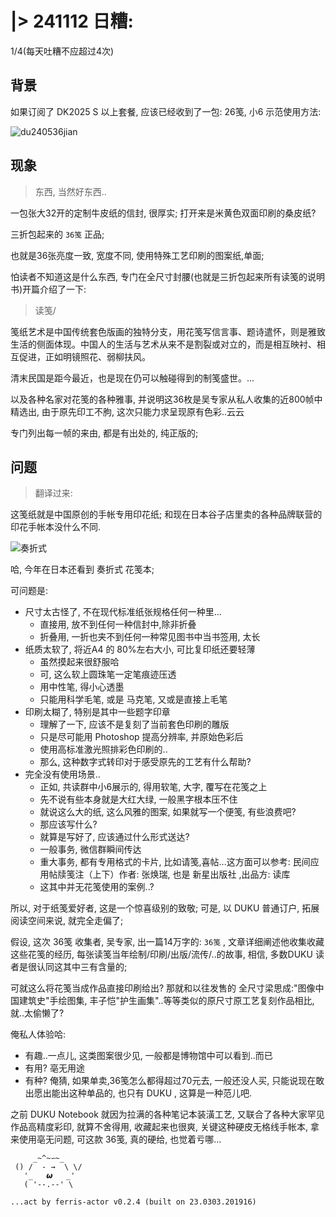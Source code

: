 # |> 241112 日糟:
1/4(每天吐糟不应超过4次)

## 背景

如果订阅了 DK2025 S 以上套餐, 应该已经收到了一包:
26笺, 小6 示范使用方法:

![du240536jian](http://ipic.101.so/du240536jian.webp)


## 现象
> 东西, 当然好东西..

一包张大32开的定制牛皮纸的信封, 很厚实;
打开来是米黄色双面印刷的桑皮纸?

三折包起来的 `36笺` 正品;

也就是36张亮度一致, 宽度不同, 使用特殊工艺印刷的图案纸,单面;

怕读者不知道这是什么东西,
专门在全尺寸封腰(也就是三折包起来所有读笺的说明书)开篇介绍了一下:

> 读笺/

笺纸艺术是中国传统套色版画的独特分支，用花笺写信言事、题诗遣怀，则是雅致生活的侧面体现。中国人的生活与艺术从来不是割裂或对立的，而是相互映衬、相互促进，正如明镜照花、弱柳扶风。

清末民国是距今最近，也是现在仍可以触碰得到的制笺盛世。...

以及各种名家对花笺的各种雅事, 并说明这36枚是吴专家从私人收集的近800帧中精选出, 由于原先印工不胊, 这次只能力求呈现原有色彩..云云

专门列出每一帧的来由, 都是有出处的, 纯正版的;


## 问题
> 翻译过来:

这笺纸就是中国原创的手帐专用印花纸;
和现在日本谷子店里卖的各种品牌联营的印花手帐本没什么不同.

![奏折式](http://ipic.101.so/240806jp-bookshop-jian.webp)

哈, 今年在日本还看到 奏折式 花笺本;

可问题是:

- 尺寸太古怪了, 不在现代标准纸张规格任何一种里...
    - 直接用, 放不到任何一种信封中,除非折叠
    - 折叠用, 一折也夹不到任何一种常见图书中当书签用, 太长
- 纸质太软了, 将近A4 的 80%左右大小, 可比复印纸还要轻薄
    - 虽然摸起来很舒服哈
    - 可, 这么软上圆珠笔一定笔痕迹压透
    - 用中性笔, 得小心透墨
    - 只能用科学毛笔, 或是 马克笔, 又或是直接上毛笔
- 印刷太糊了, 特别是其中一些题字印章
    - 理解了一下, 应该不是复刻了当前套色印刷的雕版
    - 只是尽可能用 Photoshop 提高分辨率, 并原始色彩后
    - 使用高标准激光照排彩色印刷的..
    - 那么, 这种数字式转印对于感受原先的工艺有什么帮助?
- 完全没有使用场景..
    - 正如, 共读群中小6展示的, 得用软笔, 大字, 覆写在花笺之上
    - 先不说有些本身就是大红大绿, 一般黑字根本压不住
    - 就说这么大的纸, 这么风雅的图案, 如果就写一个便笺, 有些浪费吧?
    - 那应该写什么?
    - 就算是写好了, 应该通过什么形式送达?
    - 一般事务, 微信群瞬间传达
    - 重大事务, 都有专用格式的卡片, 比如请笺,喜帖...这方面可以参考: 民间应用帖牍笺注（上下）作者: 张焕瑞, 也是 新星出版社 ,出品方: 读库
    - 这其中并无花笺使用的案例..?

所以, 对于纸笺爱好者, 这是一个惊喜级别的致敬;
可是, 以 DUKU 普通订户, 拓展阅读空间来说, 就完全走偏了;

假设, 这次 36笺 收集者, 吴专家, 出一篇14万字的: `36笺` ,
文章详细阐述他收集收藏这些花笺的经历, 每张读笺当年绘制/印刷/出版/流传/..的故事, 相信, 多数DUKU 读者是很认同这其中三有含量的;

可就这么将花笺当成作品直接印刷给出?
那就和以往发售的 全尺寸梁思成:"图像中国建筑史"手绘图集, 
丰子恺"护生画集"..等等类似的原尺寸原工艺复刻作品相比,
就..太偷懒了?

俺私人体验哈:

- 有趣..一点儿, 这类图案很少见, 一般都是博物馆中可以看到..而已
- 有用? 亳无用途
- 有种? 俺猜, 如果单卖,36笺怎么都得超过70元去, 一般还没人买, 只能说现在敢出愿出能出这种单品的, 也只有 DUKU , 这算是一种范儿吧.

之前 DUKU Notebook 就因为拉满的各种笔记本装潢工艺, 
又联合了各种大家罕见作品高精度彩印, 就算不舍得用,
收藏起来也很爽, 关键这种硬皮无格线手帐本, 拿来使用亳无问题,
可这款 36笺, 真的硬给, 也觉着亏哪...


```
     _~^~∽~_
 () /  - →  \ \/
   '_   𝟂   _'
   ( '--.--' \

...act by ferris-actor v0.2.4 (built on 23.0303.201916)
```